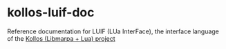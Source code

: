 ﻿# kollos-luif-doc
Reference documentation for LUIF (LUa InterFace), the interface language of the [Kollos (Libmarpa + Lua) project](https://github.com/jeffreykegler/kollos/)

